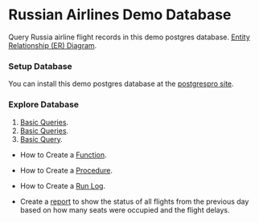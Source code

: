 # Russian Airlines Demo Database
Query Russia airline flight records in this demo postgres database.
[Entity Relationship (ER) Diagram](https://github.com/colinpty/Russian_Airlines_Demo_Database/blob/main/FlightBookingsERD.png "ERD").

### Setup Database
You can install this demo postgres database at the [postgrespro site](https://postgrespro.com/docs/postgrespro/9.6/demodb-bookings).

### Explore Database 

1.  [Basic Queries](https://github.com/colinpty/Russian_Airlines_Demo_Database/blob/main/Basic_Queries.sql).
2.  [Basic Queries](https://github.com/colinpty/Russian_Airlines_Demo_Database/blob/main/Basic_Queries2.md).
3.  [Basic Query](https://github.com/colinpty/Russian_Airlines_Demo_Database/blob/main/Query_total_flights.sql).

- How to Create a [Function](https://github.com/colinpty/Russian_Airlines_Demo_Database/blob/main/Function_Flight_Duration.md).

- How to Create a [Procedure](https://github.com/colinpty/Russian_Airlines_Demo_Database/blob/main/Procedure_Flight_Duration.md).

- How to Create a [Run Log](https://github.com/colinpty/Russian_Airlines_Demo_Database/blob/main/Create_%20Run_Log.md).

- Create a [report](https://github.com/colinpty/Russian_Airlines_Demo_Database/blob/main/flightStats.sql) to show the status of all flights from the previous day based on how many seats were occupied and the flight delays. 

